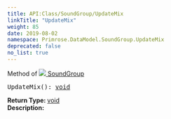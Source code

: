 ```yaml
---
title: API:Class/SoundGroup/UpdateMix
linkTitle: "UpdateMix"
weight: 85
date: 2019-08-02
namespace: Primrose.DataModel.SoundGroup.UpdateMix
deprecated: false
no_list: true
---
```

Method of <a href="/docs/api-reference/Class/SoundGroup"><img src="/icons/silk/default.png"/>&nbsp;SoundGroup</a>
<pre class="method-declaration">
UpdateMix(): <a class="type" href="/docs/api-reference/System/void">void</a></pre>
<b>Return Type: </b>
<a class="type" href="/docs/api-reference/System/void">void</a>
<br/>
<b>Description: </b>